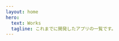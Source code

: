 ```yaml
---
layout: home
hero:
  text: Works
  tagline: これまでに開発したアプリの一覧です。
---
```


<script setup lang="ts">
import Card from '../components/Card.vue';
</script>

<div class="work-list">
  <Card
    size="1/2"
    title="yamapan"
    description="シールを集めながらその合計点数を計算することができるスマホアプリです。某パン製造メーカーのキャンペーン時には必須です（昔作ったのでもう動かないと思われます...）。"
    video="/works/yamapan.mp4"
    link="https://github.com/sasshu/yamapan"
  />
  <Card
    size="1/2"
    title="パネルメモ"
    description="Chromeの拡張機能です。サイドパネルを開いてメモを取ることができます。中身はVueで作りました。現在約3000人の方にインストールしていただきました。"
    video="/works/panelmemo.mp4"
    link="https://chromewebstore.google.com/detail/パネルメモ/jboecmpdefmkkhdbhlkgjpfliegpgcae?hl=ja"
  />
  <Card
    size="1/2"
    title="keypick"
    description="パスワードやよく使うテキスト等を管理できるデスクトップアプリです。ElectronとバニラJSでできています。個人的に仕事でよく使います。"
    video="/works/keypick.mp4"
    link="https://github.com/sasshu/keypick"
  />
  <Card
    size="1/2"
    title="ccsv"
    description="編集不可、閲覧限定のCSVファイルビューアです。手軽にソートやフィルタリングができます。ElectronとVueを使用したデスクトップアプリです。"
    video="/works/ccsv.mp4"
    link="https://github.com/sasshu/ccsv"
  />
  <Card
    size="1/2"
    title="picpiclock"
    description="時計やタイマーを手軽に表示・利用できるWebアプリです。ピクチャーインピクチャー機能を利用し、画面に固定表示することができます。"
    video="/works/picpiclock.mp4"
    link="https://sasshu.github.io/picpiclock/"
  />
</div>

<style lang="scss" scoped>
.work-list {
  display: flex;
  flex-wrap: wrap;
}
</style>
